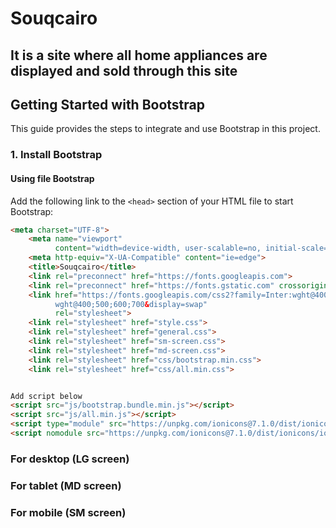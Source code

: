 # Souqcairo
## It is a site where all home appliances are displayed and sold through this site

## Getting Started with Bootstrap

This guide provides the steps to integrate and use Bootstrap in this project.

### 1. Install Bootstrap

#### Using file Bootstrap

Add the following link to the `<head>` section of your HTML file to start Bootstrap:

```html
<meta charset="UTF-8">
    <meta name="viewport"
          content="width=device-width, user-scalable=no, initial-scale=1.0, maximum-scale=1.0, minimum-scale=1.0">
    <meta http-equiv="X-UA-Compatible" content="ie=edge">
    <title>Souqcairo</title>
    <link rel="preconnect" href="https://fonts.googleapis.com">
    <link rel="preconnect" href="https://fonts.gstatic.com" crossorigin>
    <link href="https://fonts.googleapis.com/css2?family=Inter:wght@400;500;700&family=Poppins:wght@400;500;700&family=Rubik:
          wght@400;500;600;700&display=swap"
          rel="stylesheet">
    <link rel="stylesheet" href="style.css">
    <link rel="stylesheet" href="general.css">
    <link rel="stylesheet" href="sm-screen.css">
    <link rel="stylesheet" href="md-screen.css">
    <link rel="stylesheet" href="css/bootstrap.min.css">
    <link rel="stylesheet" href="css/all.min.css">


Add script below
<script src="js/bootstrap.bundle.min.js"></script>
<script src="js/all.min.js"></script>
<script type="module" src="https://unpkg.com/ionicons@7.1.0/dist/ionicons/ionicons.esm.js"></script>
<script nomodule src="https://unpkg.com/ionicons@7.1.0/dist/ionicons/ionicons.js"></script>
```

### For desktop  (LG screen)
### For tablet   (MD screen)
### For mobile   (SM screen)

